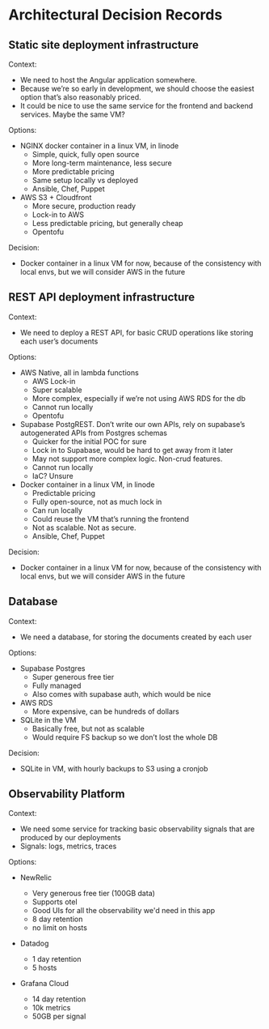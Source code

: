 # Architectural Decision Records

## Static site deployment infrastructure
Context: 
- We need to host the Angular application somewhere.
- Because we’re so early in development, we should choose the easiest option that’s also reasonably priced.
- It could be nice to use the same service for the frontend and backend services. Maybe the same VM?

Options:
- NGINX docker container in a linux VM, in linode
    - Simple, quick, fully open source
    - More long-term maintenance, less secure
    - More predictable pricing
    - Same setup locally vs deployed
    - Ansible, Chef, Puppet
- AWS S3 + Cloudfront
    - More secure, production ready
    - Lock-in to AWS
    - Less predictable pricing, but generally cheap
    - Opentofu

Decision:
- Docker container in a linux VM for now, because of the consistency with local envs, but we will consider AWS in the future

## REST API deployment infrastructure

Context:
- We need to deploy a REST API, for basic CRUD operations like storing each user’s documents

Options:
- AWS Native, all in lambda functions
    - AWS Lock-in
    - Super scalable
    - More complex, especially if we’re not using AWS RDS for the db
    - Cannot run locally
    - Opentofu
- Supabase PostgREST. Don’t write our own APIs, rely on supabase’s autogenerated APIs from Postgres schemas
    - Quicker for the initial POC for sure
    - Lock in to Supabase, would be hard to get away from it later
    - May not support more complex logic. Non-crud features.
    - Cannot run locally
    - IaC? Unsure
- Docker container in a linux VM, in linode
    - Predictable pricing
    - Fully open-source, not as much lock in
    - Can run locally
    - Could reuse the VM that’s running the frontend
    - Not as scalable. Not as secure.
    - Ansible, Chef, Puppet

Decision:
- Docker container in a linux VM for now, because of the consistency with local envs, but we will consider AWS in the future

## Database

Context:
- We need a database, for storing the documents created by each user

Options:
- Supabase Postgres
    - Super generous free tier
    - Fully managed
    - Also comes with supabase auth, which would be nice
- AWS RDS
    - More expensive, can be hundreds of dollars
- SQLite in the VM
    - Basically free, but not as scalable
    - Would require FS backup so we don’t lost the whole DB

Decision:
- SQLite in VM, with hourly backups to S3 using a cronjob


## Observability Platform
Context:
- We need some service for tracking basic observability signals that are produced by our deployments
- Signals: logs, metrics, traces

Options:
- NewRelic 
  - Very generous free tier (100GB data)
  - Supports otel
  - Good UIs for all the observability we'd need in this app
  - 8 day retention
  - no limit on hosts

- Datadog
  - 1 day retention
  - 5 hosts

- Grafana Cloud
  - 14 day retention
  - 10k metrics
  - 50GB per signal